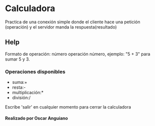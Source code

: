 # Calculadora
Practica de una conexión simple donde el cliente hace una petición (operación) y el servidor manda la respuesta(resultado)

## Help
Formato de operación: número operación número, ejemplo: "5 + 3" para sumar 5 y 3.
### Operaciones disponibles
+ suma:+
+ resta:-
+ multiplicación:*
+ división:/

Escribe 'salir' en cualquier momento para cerrar la calculadora
#### Realizado por Oscar Anguiano
